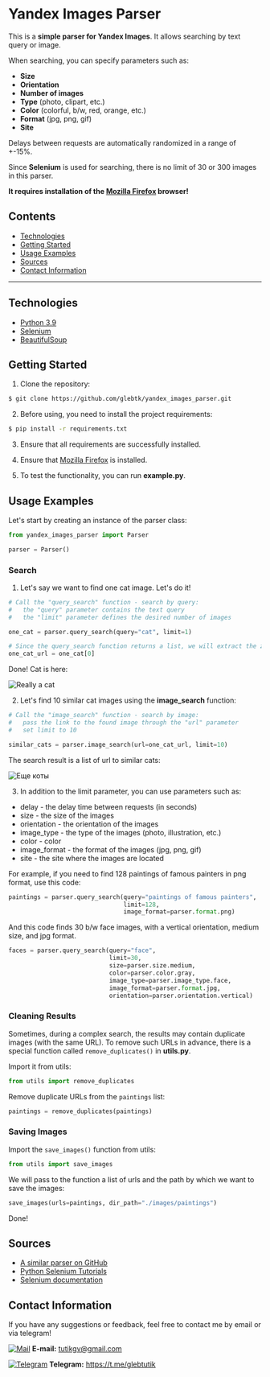 # Yandex Images Parser
This is a **simple parser for Yandex Images**. 
It allows searching by text query or image. 

When searching, you can specify parameters such as:
- **Size**
- **Orientation** 
- **Number of images**
- **Type** (photo, clipart, etc.)
- **Color** (colorful, b/w, red, orange, etc.)
- **Format** (jpg, png, gif)
- **Site**

Delays between requests are automatically randomized in a range of +-15%.

Since **Selenium** is used for searching, there is no limit of 30 
or 300 images in this parser.

**It requires installation of the
[Mozilla Firefox](https://www.mozilla.org) browser!**


## Contents
- [Technologies](#technologies)
- [Getting Started](#getting-started)
- [Usage Examples](#usage-examples)
- [Sources](#sources)
- [Contact Information](#contact-information)

---

## Technologies
- [Python 3.9](https://www.python.org)
- [Selenium](https://www.selenium.dev)
- [BeautifulSoup](https://www.crummy.com/software/BeautifulSoup/bs4/doc.ru/)

## Getting Started
1. Clone the repository:
```sh
$ git clone https://github.com/glebtk/yandex_images_parser.git
```

2. Before using, you need to install the project requirements:
```sh
$ pip install -r requirements.txt
```

3. Ensure that all requirements are successfully installed.

4. Ensure that [Mozilla Firefox](https://www.mozilla.org) is installed.

5. To test the functionality, you can run **example.py**.


## Usage Examples

Let's start by creating an instance of the parser class:

```python
from yandex_images_parser import Parser

parser = Parser()
```

### Search

1. Let's say we want to find one cat image. Let's do it!

```python
# Call the "query_search" function - search by query:
#   the "query" parameter contains the text query
#   the "limit" parameter defines the desired number of images

one_cat = parser.query_search(query="cat", limit=1)

# Since the query_search function returns a list, we will extract the zero-th element:
one_cat_url = one_cat[0]

```
Done! Cat is here:

![Really a cat](https://i.imgur.com/b8AZPgK.jpg)

2. Let's find 10 similar cat images using the **image_search** function:

```python
# Call the "image_search" function - search by image:
#   pass the link to the found image through the "url" parameter
#   set limit to 10

similar_cats = parser.image_search(url=one_cat_url, limit=10)

```
The search result is a list of url to similar cats:

![Еще коты](https://i.imgur.com/lZKuyKg.png)

3. In addition to the limit parameter, you can use parameters such as:

- delay - the delay time between requests (in seconds)
- size - the size of the images
- orientation - the orientation of the images
- image_type - the type of the images (photo, illustration, etc.)
- color - color
- image_format - the format of the images (jpg, png, gif)
- site -  the site where the images are located

For example, if you need to find 128 paintings of famous
painters in png format, use this code:

```python
paintings = parser.query_search(query="paintings of famous painters",
                                limit=128,
                                image_format=parser.format.png)

```

And this code finds 30 b/w face images, with a
vertical orientation, medium size, and jpg format.

```python
faces = parser.query_search(query="face",
                            limit=30,
                            size=parser.size.medium,
                            color=parser.color.gray,
                            image_type=parser.image_type.face,
                            image_format=parser.format.jpg,
                            orientation=parser.orientation.vertical)
```

### Cleaning Results
Sometimes, during a complex search, the results may
contain duplicate images (with the same URL).
To remove such URLs in advance, there is a special 
function called `remove_duplicates()` in **utils.py**.

Import it from utils:

```python
from utils import remove_duplicates
```

Remove duplicate URLs from the `paintings` list:
```python
paintings = remove_duplicates(paintings)
```

### Saving Images
Import the `save_images()` function from utils:

```python
from utils import save_images
```

We will pass to the function a list
of urls and the path by which we want to save the images:
```python
save_images(urls=paintings, dir_path="./images/paintings")
```

Done!

## Sources
- [A similar parser on GitHub](https://github.com/Ulbwaa/YandexImagesParser)
- [Python Selenium Tutorials](https://youtube.com/playlist?list=PLzMcBGfZo4-n40rB1XaJ0ak1bemvlqumQ)
- [Selenium documentation](https://selenium-python.readthedocs.io)

## Contact Information
If you have any suggestions or feedback, feel free to contact me by
email or via telegram!

[![Mail](https://i.imgur.com/HILZFT2.png)](mailto:tutikgv@gmail.com)
**E-mail:**
[tutikgv@gmail.com](mailto:tutikgv@gmail.com) <br>

[![Telegram](https://i.imgur.com/IMICyTA.png)](https://t.me/glebtutik)
**Telegram:**
https://t.me/glebtutik <br>
